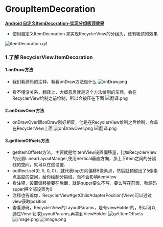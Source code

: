 # GroupItemDecoration

**[Android 自定义ItemDecoration-实现分组吸顶效果](https://www.jianshu.com/p/eaabde1880db)**
- 使用自定义ItemDecoration 来实现RecyclerView的分组头，还有吸顶的效果

 ![itemDecoration.gif](https://upload-images.jianshu.io/upload_images/1627327-8a3e8c475d8f53a5.gif?imageMogr2/auto-orient/strip)


### 1.了解 RecyclerView.ItemDecoration
#### 1.onDraw方法
- 我们看源码的注释，看看onDraw方法做什么
![onDraw.png](https://upload-images.jianshu.io/upload_images/1627327-917e1d08e909fe34.png?imageMogr2/auto-orient/strip%7CimageView2/2/w/1240)

 - 看不懂没关系，翻译上，大概意思就是这个方法绘制的东西，会在RecyclerView绘制之前绘制，所以会被压在下面
![翻译.png](https://upload-images.jianshu.io/upload_images/1627327-a6640b3085a0e1f4.png?imageMogr2/auto-orient/strip%7CimageView2/2/w/1240)


#### 2.onDrawOver方法
- onDrawOver跟onDraw刚好相反，他是在RecyclerView绘制之后绘制，会盖在RecyclerView上面
![onDrawOver.png](https://upload-images.jianshu.io/upload_images/1627327-26c4748581d53b42.png?imageMogr2/auto-orient/strip%7CimageView2/2/w/1240)
![翻译.png](https://upload-images.jianshu.io/upload_images/1627327-8be45db449640141.png?imageMogr2/auto-orient/strip%7CimageView2/2/w/1240)


#### 3.getItemOffsets方法
- getItemOffsets方法，主要就是给itemView设置偏移量，比如RecyclerView的设置LinearLayoutManger,使用Vertical垂直方向，那上下item之间的分隔线的空间，就可以在这设置，
- outRect.set(0, 5, 0, 0)，就代表top方向偏移5像素点，然后就预留出了5像素点高度的空间，给你绘制分隔线，而不会影响itemView
- 看注释，设置偏移量要在后面，就是super要么不写，要么写在前面，看源码super把全部设置为0
- 注释也告诉你，RecyclerView#getChildAdapterPosition(View)可以通过view获取position
- 查看源码，RecyclerView的LayoutParams，是有viewHolder的，所以可以通过View 获取LayoutParams,再拿到ViewHolder
![getItemOffsets](https://upload-images.jianshu.io/upload_images/1627327-e3bdd9a35b2830e8.png?imageMogr2/auto-orient/strip%7CimageView2/2/w/1240)
![image.png](https://upload-images.jianshu.io/upload_images/1627327-61db1bd67f884456.png?imageMogr2/auto-orient/strip%7CimageView2/2/w/1240)
![image.png](https://upload-images.jianshu.io/upload_images/1627327-d4b42839f3aa9762.png?imageMogr2/auto-orient/strip%7CimageView2/2/w/1240)
